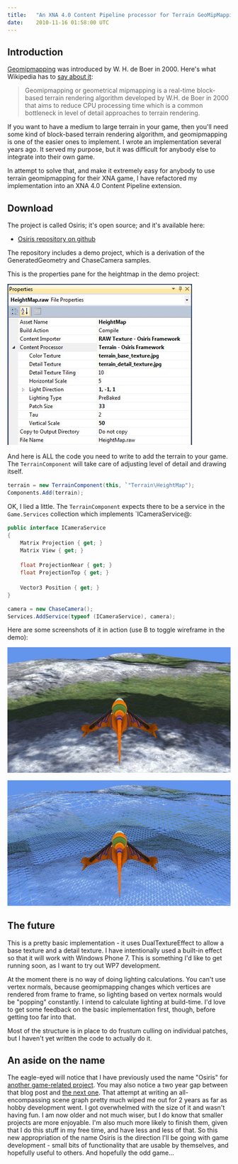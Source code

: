 ```yaml
---
title:   "An XNA 4.0 Content Pipeline processor for Terrain GeoMipMapping"
date:    2010-11-16 01:58:00 UTC
---
```


## Introduction

[Geomipmapping](http://www.flipcode.com/archives/Fast_Terrain_Rendering_Using_Geometrical_MipMapping.shtml) was introduced by W. H. de Boer in 2000. Here's what Wikipedia has to [say about it](http://en.wikipedia.org/wiki/Geomipmapping):

> Geomipmapping or geometrical mipmapping is a real-time block-based terrain rendering algorithm developed by W.H. de Boer in 2000 that aims to reduce CPU processing time which is a common bottleneck in level of detail approaches to terrain rendering.

If you want to have a medium to large terrain in your game, then you'll need some kind of block-based terrain rendering algorithm, and geomipmapping is one of the easier ones to implement. I wrote an implementation several years ago. It served my purpose, but it was difficult for anybody else to integrate into their own game.

In attempt to solve that, and make it extremely easy for anybody to use terrain geomipmapping for their XNA game, I have refactored my implementation into an XNA 4.0 Content Pipeline extension.

## Download

The project is called Osiris; it's open source; and it's available here:

* [Osiris repository on github](https://github.com/tgjones/osiris)

The repository includes a demo project, which is a derivation of the GeneratedGeometry and ChaseCamera samples.

This is the properties pane for the heightmap in the demo project:

![](/assets/posts/geomipmapping3.jpg)

And here is ALL the code you need to write to add the terrain to your game. The `TerrainComponent` will take care of adjusting level of detail and drawing itself.

``` csharp
terrain = new TerrainComponent(this, `"Terrain\HeightMap");
Components.Add(terrain);
```

OK, I lied a little. The `TerrainComponent` expects there to be a service in the `Game.Services` collection which implements `ICameraService@:

``` csharp
public interface ICameraService
{
	Matrix Projection { get; }
	Matrix View { get; }

	float ProjectionNear { get; }
	float ProjectionTop { get; }

	Vector3 Position { get; }
}
```

``` csharp
camera = new ChaseCamera();
Services.AddService(typeof (ICameraService), camera);
```

Here are some screenshots of it in action (use B to toggle wireframe in the demo):

![](/assets/posts/geomipmapping1.jpg)

![](/assets/posts/geomipmapping2.jpg)

## The future

This is a pretty basic implementation - it uses DualTextureEffect to allow a base texture and a detail texture. I have intentionally used a built-in effect so that it will work with Windows Phone 7. This is something I'd like to get running soon, as I want to try out WP7 development.

At the moment there is no way of doing lighting calculations. You can't use vertex normals, because geomipmapping changes which vertices are rendered from frame to frame, so lighting based on vertex normals would be "popping" constantly. I intend to calculate lighting at build-time. I'd love to get some feedback on the basic implementation first, though, before getting too far into that.

Most of the structure is in place to do frustum culling on individual patches, but I haven't yet written the code to actually do it.

## An aside on the name

The eagle-eyed will notice that I have previously used the name "Osiris" for [another game-related project](/blog/archive/2008/07/29/osiris-scenegraph-development-part----introduction). You may also notice a two year gap between that blog post and [the next one](/blog/archive/2010/10/25/introducing-dotliquid-the-secure-open-source-template-engine). That attempt at writing an all-encompassing scene graph pretty much wiped me out for 2 years as far as hobby development went. I got overwhelmed with the size of it and wasn't having fun. I am now older and not much wiser, but I do know that smaller projects are more enjoyable. I'm also much more likely to finish them, given that I do this stuff in my free time, and have less and less of that. So this new appropriation of the name Osiris is the direction I'll be going with game development - small bits of functionality that are usable by themselves, and hopefully useful to others. And hopefully the odd game...